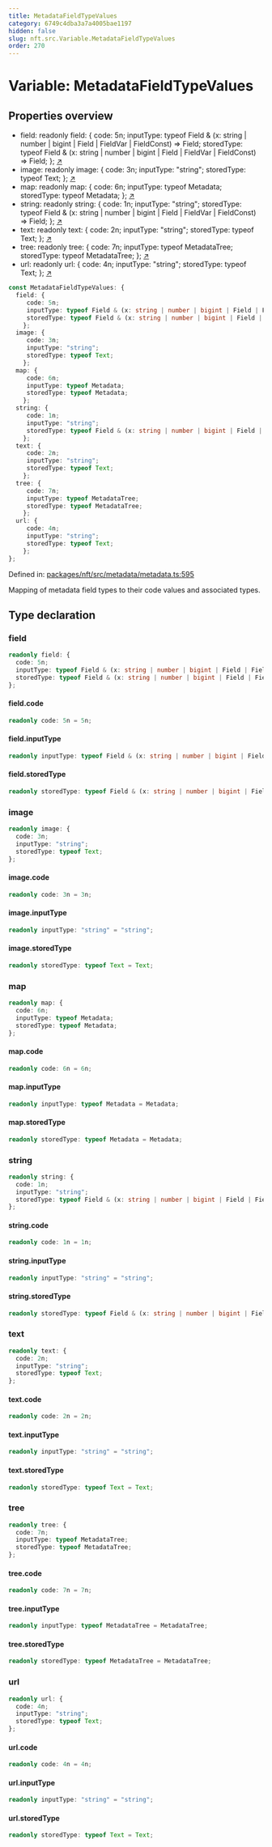 ```yaml
---
title: MetadataFieldTypeValues
category: 6749c4dba3a7a4005bae1197
hidden: false
slug: nft.src.Variable.MetadataFieldTypeValues
order: 270
---
```


# Variable: MetadataFieldTypeValues

## Properties overview

- field: readonly field: {
  code: 5n;
  inputType: typeof Field & (x: string | number | bigint | Field | FieldVar | FieldConst) => Field;
  storedType: typeof Field & (x: string | number | bigint | Field | FieldVar | FieldConst) => Field;
}; [↗](#field)
- image: readonly image: {
  code: 3n;
  inputType: "string";
  storedType: typeof Text;
}; [↗](#image)
- map: readonly map: {
  code: 6n;
  inputType: typeof Metadata;
  storedType: typeof Metadata;
}; [↗](#map)
- string: readonly string: {
  code: 1n;
  inputType: "string";
  storedType: typeof Field & (x: string | number | bigint | Field | FieldVar | FieldConst) => Field;
}; [↗](#string)
- text: readonly text: {
  code: 2n;
  inputType: "string";
  storedType: typeof Text;
}; [↗](#text)
- tree: readonly tree: {
  code: 7n;
  inputType: typeof MetadataTree;
  storedType: typeof MetadataTree;
}; [↗](#tree)
- url: readonly url: {
  code: 4n;
  inputType: "string";
  storedType: typeof Text;
}; [↗](#url)

```ts
const MetadataFieldTypeValues: {
  field: {
     code: 5n;
     inputType: typeof Field & (x: string | number | bigint | Field | FieldVar | FieldConst) => Field;
     storedType: typeof Field & (x: string | number | bigint | Field | FieldVar | FieldConst) => Field;
    };
  image: {
     code: 3n;
     inputType: "string";
     storedType: typeof Text;
    };
  map: {
     code: 6n;
     inputType: typeof Metadata;
     storedType: typeof Metadata;
    };
  string: {
     code: 1n;
     inputType: "string";
     storedType: typeof Field & (x: string | number | bigint | Field | FieldVar | FieldConst) => Field;
    };
  text: {
     code: 2n;
     inputType: "string";
     storedType: typeof Text;
    };
  tree: {
     code: 7n;
     inputType: typeof MetadataTree;
     storedType: typeof MetadataTree;
    };
  url: {
     code: 4n;
     inputType: "string";
     storedType: typeof Text;
    };
};
```

Defined in: [packages/nft/src/metadata/metadata.ts:595](https://github.com/zkcloudworker/minatokens-lib/blob/main/packages/nft/src/metadata/metadata.ts#L595)

Mapping of metadata field types to their code values and associated types.

## Type declaration

### field

```ts
readonly field: {
  code: 5n;
  inputType: typeof Field & (x: string | number | bigint | Field | FieldVar | FieldConst) => Field;
  storedType: typeof Field & (x: string | number | bigint | Field | FieldVar | FieldConst) => Field;
};
```

#### field.code

```ts
readonly code: 5n = 5n;
```

#### field.inputType

```ts
readonly inputType: typeof Field & (x: string | number | bigint | Field | FieldVar | FieldConst) => Field = Field;
```

#### field.storedType

```ts
readonly storedType: typeof Field & (x: string | number | bigint | Field | FieldVar | FieldConst) => Field = Field;
```

### image

```ts
readonly image: {
  code: 3n;
  inputType: "string";
  storedType: typeof Text;
};
```

#### image.code

```ts
readonly code: 3n = 3n;
```

#### image.inputType

```ts
readonly inputType: "string" = "string";
```

#### image.storedType

```ts
readonly storedType: typeof Text = Text;
```

### map

```ts
readonly map: {
  code: 6n;
  inputType: typeof Metadata;
  storedType: typeof Metadata;
};
```

#### map.code

```ts
readonly code: 6n = 6n;
```

#### map.inputType

```ts
readonly inputType: typeof Metadata = Metadata;
```

#### map.storedType

```ts
readonly storedType: typeof Metadata = Metadata;
```

### string

```ts
readonly string: {
  code: 1n;
  inputType: "string";
  storedType: typeof Field & (x: string | number | bigint | Field | FieldVar | FieldConst) => Field;
};
```

#### string.code

```ts
readonly code: 1n = 1n;
```

#### string.inputType

```ts
readonly inputType: "string" = "string";
```

#### string.storedType

```ts
readonly storedType: typeof Field & (x: string | number | bigint | Field | FieldVar | FieldConst) => Field = Field;
```

### text

```ts
readonly text: {
  code: 2n;
  inputType: "string";
  storedType: typeof Text;
};
```

#### text.code

```ts
readonly code: 2n = 2n;
```

#### text.inputType

```ts
readonly inputType: "string" = "string";
```

#### text.storedType

```ts
readonly storedType: typeof Text = Text;
```

### tree

```ts
readonly tree: {
  code: 7n;
  inputType: typeof MetadataTree;
  storedType: typeof MetadataTree;
};
```

#### tree.code

```ts
readonly code: 7n = 7n;
```

#### tree.inputType

```ts
readonly inputType: typeof MetadataTree = MetadataTree;
```

#### tree.storedType

```ts
readonly storedType: typeof MetadataTree = MetadataTree;
```

### url

```ts
readonly url: {
  code: 4n;
  inputType: "string";
  storedType: typeof Text;
};
```

#### url.code

```ts
readonly code: 4n = 4n;
```

#### url.inputType

```ts
readonly inputType: "string" = "string";
```

#### url.storedType

```ts
readonly storedType: typeof Text = Text;
```
